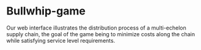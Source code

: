 # Bullwhip-game
Our web interface illustrates the distribution process of a multi-echelon supply chain, the goal of the game being to minimize costs along the chain while satisfying service level requirements.

